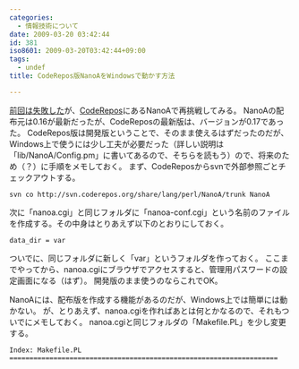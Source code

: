 ```yaml
---
categories:
  - 情報技術について
date: 2009-03-20 03:42:44
id: 381
iso8601: 2009-03-20T03:42:44+09:00
tags:
  - undef
title: CodeRepos版NanoAをWindowsで動かす方法

---
```


<a title="NanoAの最新版がインストールできなくて困った件" href="http://www.nishimiyahara.net/2009/03/18/040942" target="_blank">前回は失敗した</a>が、<a href="http://coderepos.org/share/" target="_blank">CodeRepos</a>にあるNanoAで再挑戦してみる。
NanoAの配布元は0.16が最新だったが、CodeReposの最新版は、バージョンが0.17であった。
CodeRepos版は開発版ということで、そのまま使えるはずだったのだが、Windows上で使うには少し工夫が必要だった（詳しい説明は「lib/NanoA/Config.pm」に書いてあるので、そちらを読もう）ので、将来のため（？）に手順をメモしておく。
まず、CodeReposからsvnで外部参照ごとチェックアウトする。
<pre><code>svn co http://svn.coderepos.org/share/lang/perl/NanoA/trunk NanoA</code></pre>
次に「nanoa.cgi」と同じフォルダに「nanoa-conf.cgi」という名前のファイルを作成する。その中身はとりあえず以下のとおりにしておく。
<pre><code>data_dir = var
</code></pre>
ついでに、同じフォルダに新しく「var」というフォルダを作っておく。
ここまでやってから、nanoa.cgiにブラウザでアクセスすると、管理用パスワードの設定画面になる（はず）。
開発版のまま使うのならこれでOK。


NanoAには、配布版を作成する機能があるのだが、Windows上では簡単には動かない。
が、とりあえず、nanoa.cgiを作ればあとは何とかなるので、それもついでにメモしておく。
nanoa.cgiと同じフォルダの「Makefile.PL」を少し変更する。
<pre><code>Index: Makefile.PL
===================================================================